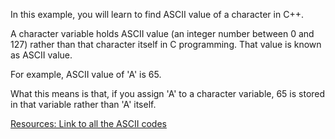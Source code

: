 In this example, you will learn to find ASCII value of a character in C++.

A character variable holds ASCII value (an integer number between 0 and 127) rather than that character itself in C programming. That value is known as ASCII value.

For example, ASCII value of 'A' is 65.

What this means is that, if you assign 'A' to a character variable, 65 is stored in that variable rather than 'A' itself.

[Resources: Link to all the ASCII codes](http://en.cppreference.com/w/cpp/language/ascii)